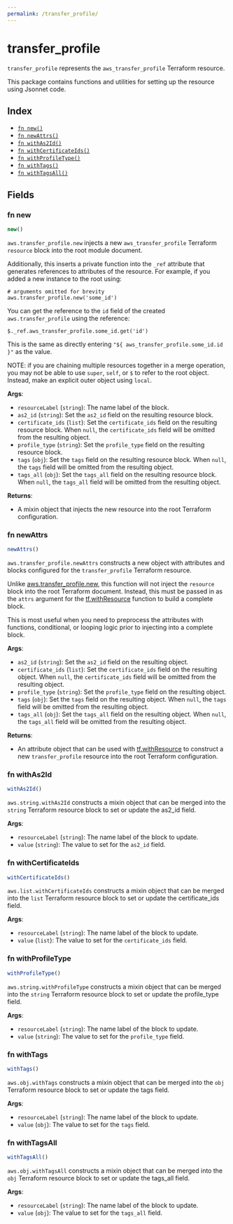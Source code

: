 ```yaml
---
permalink: /transfer_profile/
---
```


# transfer_profile

`transfer_profile` represents the `aws_transfer_profile` Terraform resource.



This package contains functions and utilities for setting up the resource using Jsonnet code.


## Index

* [`fn new()`](#fn-new)
* [`fn newAttrs()`](#fn-newattrs)
* [`fn withAs2Id()`](#fn-withas2id)
* [`fn withCertificateIds()`](#fn-withcertificateids)
* [`fn withProfileType()`](#fn-withprofiletype)
* [`fn withTags()`](#fn-withtags)
* [`fn withTagsAll()`](#fn-withtagsall)

## Fields

### fn new

```ts
new()
```


`aws.transfer_profile.new` injects a new `aws_transfer_profile` Terraform `resource`
block into the root module document.

Additionally, this inserts a private function into the `_ref` attribute that generates references to attributes of the
resource. For example, if you added a new instance to the root using:

    # arguments omitted for brevity
    aws.transfer_profile.new('some_id')

You can get the reference to the `id` field of the created `aws.transfer_profile` using the reference:

    $._ref.aws_transfer_profile.some_id.get('id')

This is the same as directly entering `"${ aws_transfer_profile.some_id.id }"` as the value.

NOTE: if you are chaining multiple resources together in a merge operation, you may not be able to use `super`, `self`,
or `$` to refer to the root object. Instead, make an explicit outer object using `local`.

**Args**:
  - `resourceLabel` (`string`): The name label of the block.
  - `as2_id` (`string`): Set the `as2_id` field on the resulting resource block.
  - `certificate_ids` (`list`): Set the `certificate_ids` field on the resulting resource block. When `null`, the `certificate_ids` field will be omitted from the resulting object.
  - `profile_type` (`string`): Set the `profile_type` field on the resulting resource block.
  - `tags` (`obj`): Set the `tags` field on the resulting resource block. When `null`, the `tags` field will be omitted from the resulting object.
  - `tags_all` (`obj`): Set the `tags_all` field on the resulting resource block. When `null`, the `tags_all` field will be omitted from the resulting object.

**Returns**:
- A mixin object that injects the new resource into the root Terraform configuration.


### fn newAttrs

```ts
newAttrs()
```


`aws.transfer_profile.newAttrs` constructs a new object with attributes and blocks configured for the `transfer_profile`
Terraform resource.

Unlike [aws.transfer_profile.new](#fn-new), this function will not inject the `resource`
block into the root Terraform document. Instead, this must be passed in as the `attrs` argument for the
[tf.withResource](https://github.com/tf-libsonnet/core/tree/main/docs#fn-withresource) function to build a complete block.

This is most useful when you need to preprocess the attributes with functions, conditional, or looping logic prior to
injecting into a complete block.

**Args**:
  - `as2_id` (`string`): Set the `as2_id` field on the resulting object.
  - `certificate_ids` (`list`): Set the `certificate_ids` field on the resulting object. When `null`, the `certificate_ids` field will be omitted from the resulting object.
  - `profile_type` (`string`): Set the `profile_type` field on the resulting object.
  - `tags` (`obj`): Set the `tags` field on the resulting object. When `null`, the `tags` field will be omitted from the resulting object.
  - `tags_all` (`obj`): Set the `tags_all` field on the resulting object. When `null`, the `tags_all` field will be omitted from the resulting object.

**Returns**:
  - An attribute object that can be used with [tf.withResource](https://github.com/tf-libsonnet/core/tree/main/docs#fn-withresource) to construct a new `transfer_profile` resource into the root Terraform configuration.


### fn withAs2Id

```ts
withAs2Id()
```

`aws.string.withAs2Id` constructs a mixin object that can be merged into the `string`
Terraform resource block to set or update the as2_id field.



**Args**:
  - `resourceLabel` (`string`): The name label of the block to update.
  - `value` (`string`): The value to set for the `as2_id` field.


### fn withCertificateIds

```ts
withCertificateIds()
```

`aws.list.withCertificateIds` constructs a mixin object that can be merged into the `list`
Terraform resource block to set or update the certificate_ids field.



**Args**:
  - `resourceLabel` (`string`): The name label of the block to update.
  - `value` (`list`): The value to set for the `certificate_ids` field.


### fn withProfileType

```ts
withProfileType()
```

`aws.string.withProfileType` constructs a mixin object that can be merged into the `string`
Terraform resource block to set or update the profile_type field.



**Args**:
  - `resourceLabel` (`string`): The name label of the block to update.
  - `value` (`string`): The value to set for the `profile_type` field.


### fn withTags

```ts
withTags()
```

`aws.obj.withTags` constructs a mixin object that can be merged into the `obj`
Terraform resource block to set or update the tags field.



**Args**:
  - `resourceLabel` (`string`): The name label of the block to update.
  - `value` (`obj`): The value to set for the `tags` field.


### fn withTagsAll

```ts
withTagsAll()
```

`aws.obj.withTagsAll` constructs a mixin object that can be merged into the `obj`
Terraform resource block to set or update the tags_all field.



**Args**:
  - `resourceLabel` (`string`): The name label of the block to update.
  - `value` (`obj`): The value to set for the `tags_all` field.
